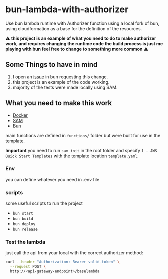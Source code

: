 # bun-lambda-with-authorizer
Use bun lambda runtime with Authorizer function using a local fork of bun, using cloudformation as a base for the definition of the resources.

⚠️ **this project is an example of what you need to do to make authorizer work, and requires changing the runtime code the build process is just me playing with bun feel free to change to something more common** ⚠️

## Some Things to have in mind
1. I open an [issue](https://github.com/oven-sh/bun/issues/14139) in bun requesting this change.
2. this project is an example of the code working.
3. majority of the tests were made locally using SAM.

## What you need to make this work

- [Docker](https://www.docker.com/products/docker-desktop/)
- [SAM](https://docs.aws.amazon.com/serverless-application-model/latest/developerguide/serverless-getting-started.html)
- [Bun](https://bun.sh/docs/installation) 

main functions are defined in `functions/` folder but were built for use in the template.

**Important**
you need to run `sam init` in the root folder and specify `1 - AWS Quick Start Templates` with the template location `template.yaml`.

### Env
you can define whatever you need in .env file

### scripts 
some useful scripts to run the project

- `bun start` 
- `bun build` 
- `bun deploy` 
- `bun release` 

### Test the lambda
just call the api from your local with the correct authorizer method:

```bash
curl --header "Authorization: Bearer valid-token" \
  --request POST \
  http://<api-gateway-endpoint>/baselambda 
```